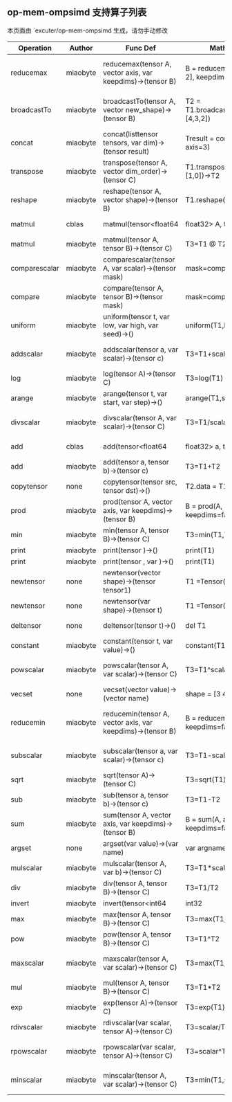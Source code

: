 ## op-mem-ompsimd 支持算子列表 

本页面由 `excuter/op-mem-ompsimd 生成，请勿手动修改 

| Operation | Author | Func Def | Math Formula | IR Instruction |
|-----------|--------|------------|--------------|----------------|
| reducemax | miaobyte | reducemax(tensor<any> A, vector<int32> axis, var<bool> keepdims)->(tensor<any> B) | B = reducemax(A, axis=[1 2], keepdims=false) | reducemax(tensor<any> A, vector<int32> axis, var<bool> keepdims)->(tensor<any> B) |
| broadcastTo | miaobyte | broadcastTo(tensor<any> A, vector<int32> new_shape)->(tensor<any> B) | T2 = T1.broadcastTo(new_shape=[4,3,2]) | broadcastTo(tensor<any> A, vector<int32> new_shape)->(tensor<any> B) |
| concat | miaobyte | concat(listtensor<any> tensors, var<int32> dim)->(tensor<any> result) | Tresult = concat([T1, T2...], axis=3) | concat(listtensor<any> tensors, var<int32> dim)->(tensor<any> result) |
| transpose | miaobyte | transpose(tensor<any> A, vector<int32> dim_order)->(tensor<any> C) | T1.transpose(dimorder=[1,0])->T2 | transpose(tensor<any> A, vector<int32> dim_order)->(tensor<any> C) |
| reshape | miaobyte | reshape(tensor<any> A, vector<int32> shape)->(tensor<any> B) | T1.reshape(shape)->T2 | reshape(tensor<any> A, vector<int32> shape)->(tensor<any> B) |
| matmul | cblas | matmul(tensor<float64|float32> A, tensor<float64|float32> B)->(tensor<float64|float32> C) | T3=T1 @ T2 | matmul(tensor<float64|float32> A, tensor<float64|float32> B)->(tensor<float64|float32> C) |
| matmul | miaobyte | matmul(tensor<any> A, tensor<any> B)->(tensor<any> C) | T3=T1 @ T2 | matmul(tensor<any> A, tensor<any> B)->(tensor<any> C) |
| comparescalar | miaobyte | comparescalar(tensor<any> A, var<any> scalar)->(tensor<float32> mask) | mask=compare(T1,scalar) | comparescalar(tensor<any> A, var<any> scalar)->(tensor<float32> mask) |
| compare | miaobyte | compare(tensor<any> A, tensor<any> B)->(tensor<float32> mask) | mask=compare(T1,T2) | compare(tensor<any> A, tensor<any> B)->(tensor<float32> mask) |
| uniform | miaobyte | uniform(tensor<any> t, var<any> low, var<any> high, var<int32> seed)->() | uniform(T1,low,high,seed) | uniform(tensor<any> t, var<any> low, var<any> high, var<int32> seed)->() |
| addscalar | miaobyte | addscalar(tensor<any> a, var<any> scalar)->(tensor<any> c) | T3=T1+scalar | addscalar(tensor<any> a, var<any> scalar)->(tensor<any> c) |
| log | miaobyte | log(tensor<any> A)->(tensor<any> C) | T3=log(T1) | log(tensor<any> A)->(tensor<any> C) |
| arange | miaobyte | arange(tensor<any> t, var<any> start, var<any> step)->() | arange(T1,start,step) | arange(tensor<any> t, var<any> start, var<any> step)->() |
| divscalar | miaobyte | divscalar(tensor<any> A, var<any> scalar)->(tensor<any> C) | T3=T1/scalar | divscalar(tensor<any> A, var<any> scalar)->(tensor<any> C) |
| add | cblas | add(tensor<float64|float32> a, tensor<float64|float32> b)->(tensor<float64|float32> c) | T3=T1+T2 | add(tensor<float64|float32> a, tensor<float64|float32> b)->(tensor<float64|float32> c) |
| add | miaobyte | add(tensor<any> a, tensor<any> b)->(tensor<any> c) | T3=T1+T2 | add(tensor<any> a, tensor<any> b)->(tensor<any> c) |
| copytensor |  none  | copytensor(tensor<any> src, tensor<any> dst)->() | T2.data = T1.data | copytensor(tensor<any> src, tensor<any> dst)->() |
| prod | miaobyte | prod(tensor<any> A, vector<int32> axis, var<bool> keepdims)->(tensor<any> B) | B = prod(A, axis=[1 2], keepdims=false) | prod(tensor<any> A, vector<int32> axis, var<bool> keepdims)->(tensor<any> B) |
| min | miaobyte | min(tensor<any> A, tensor<any> B)->(tensor<any> C) | T3=min(T1,T2) | min(tensor<any> A, tensor<any> B)->(tensor<any> C) |
| print | miaobyte | print(tensor<any> )->() | print(T1) | print(tensor<any> )->() |
| print | miaobyte | print(tensor<any> , var<string> )->() | print(T1) | print(tensor<any> , var<string> )->() |
| newtensor |  none  | newtensor(vector<int32> shape)->(tensor<any> tensor1) | T1 =Tensor(shape=[...]) | newtensor(vector<int32> shape)->(tensor<any> tensor1) |
| newtensor |  none  | newtensor(var<string> shape)->(tensor<any> t) | T1 =Tensor(shape=[...]) | newtensor(var<string> shape)->(tensor<any> t) |
| deltensor |  none  | deltensor(tensor<any> t)->() | del T1 | deltensor(tensor<any> t)->() |
| constant | miaobyte | constant(tensor<any> t, var<any> value)->() | constant(T1,value) | constant(tensor<any> t, var<any> value)->() |
| powscalar | miaobyte | powscalar(tensor<any> A, var<any> scalar)->(tensor<any> C) | T3=T1^scalar | powscalar(tensor<any> A, var<any> scalar)->(tensor<any> C) |
| vecset |  none  | vecset(vector<any> value)->(vector<any> name) | shape = [3  4  5] | vecset(vector<any> value)->(vector<any> name) |
| reducemin | miaobyte | reducemin(tensor<any> A, vector<int32> axis, var<bool> keepdims)->(tensor<any> B) | B = reducemin(A, axis=[1 2], keepdims=false) | reducemin(tensor<any> A, vector<int32> axis, var<bool> keepdims)->(tensor<any> B) |
| subscalar | miaobyte | subscalar(tensor<any> a, var<any> scalar)->(tensor<any> c) | T3=T1-scalar | subscalar(tensor<any> a, var<any> scalar)->(tensor<any> c) |
| sqrt | miaobyte | sqrt(tensor<any> A)->(tensor<any> C) | T3=sqrt(T1) | sqrt(tensor<any> A)->(tensor<any> C) |
| sub | miaobyte | sub(tensor<any> a, tensor<any> b)->(tensor<any> c) | T3=T1-T2 | sub(tensor<any> a, tensor<any> b)->(tensor<any> c) |
| sum | miaobyte | sum(tensor<any> A, vector<int32> axis, var<bool> keepdims)->(tensor<any> B) | B = sum(A, axis=[1 2], keepdims=false) | sum(tensor<any> A, vector<int32> axis, var<bool> keepdims)->(tensor<any> B) |
| argset |  none  | argset(var<any> value)->(var<any> name) | var argname = argvalue | argset(var<any> value)->(var<any> name) |
| mulscalar | miaobyte | mulscalar(tensor<any> A, var<any> b)->(tensor<any> C) | T3=T1*scalar | mulscalar(tensor<any> A, var<any> b)->(tensor<any> C) |
| div | miaobyte | div(tensor<any> A, tensor<any> B)->(tensor<any> C) | T3=T1/T2 | div(tensor<any> A, tensor<any> B)->(tensor<any> C) |
| invert | miaobyte | invert(tensor<int64|int32|int16|int8> A)->(tensor<int64|int32|int16|int8> C) | T3=~T1 | invert(tensor<int64|int32|int16|int8> A)->(tensor<int64|int32|int16|int8> C) |
| max | miaobyte | max(tensor<any> A, tensor<any> B)->(tensor<any> C) | T3=max(T1,T2) | max(tensor<any> A, tensor<any> B)->(tensor<any> C) |
| pow | miaobyte | pow(tensor<any> A, tensor<any> B)->(tensor<any> C) | T3=T1^T2 | pow(tensor<any> A, tensor<any> B)->(tensor<any> C) |
| maxscalar | miaobyte | maxscalar(tensor<any> A, var<any> scalar)->(tensor<any> C) | T3=max(T1,scalar) | maxscalar(tensor<any> A, var<any> scalar)->(tensor<any> C) |
| mul | miaobyte | mul(tensor<any> A, tensor<any> B)->(tensor<any> C) | T3=T1*T2 | mul(tensor<any> A, tensor<any> B)->(tensor<any> C) |
| exp | miaobyte | exp(tensor<any> A)->(tensor<any> C) | T3=exp(T1) | exp(tensor<any> A)->(tensor<any> C) |
| rdivscalar | miaobyte | rdivscalar(var<any> scalar, tensor<any> A)->(tensor<any> C) | T3=scalar/T1 | rdivscalar(var<any> scalar, tensor<any> A)->(tensor<any> C) |
| rpowscalar | miaobyte | rpowscalar(var<any> scalar, tensor<any> A)->(tensor<any> C) | T3=scalar^T1 | rpowscalar(var<any> scalar, tensor<any> A)->(tensor<any> C) |
| minscalar | miaobyte | minscalar(tensor<any> A, var<any> scalar)->(tensor<any> C) | T3=min(T1,scalar) | minscalar(tensor<any> A, var<any> scalar)->(tensor<any> C) |
